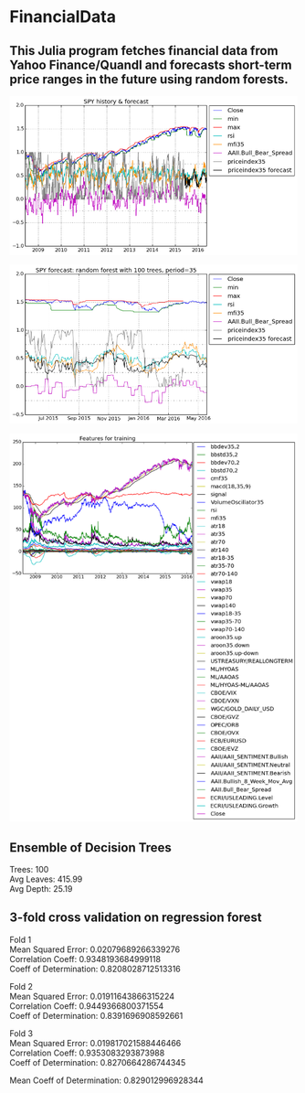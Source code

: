 # FinancialData

## This Julia program fetches financial data from Yahoo Finance/Quandl and forecasts short-term price ranges in the future using random forests.

![History and forecast of price index](spy_history.png)

![1 year forecast](spy_forecast.png)

![Features for training](spy_features.png)

## Ensemble of Decision Trees

Trees:      100  
Avg Leaves: 415.99  
Avg Depth:  25.19  

## 3-fold cross validation on regression forest

Fold 1  
Mean Squared Error:     0.02079689266339276  
Correlation Coeff:      0.9348193684999118  
Coeff of Determination: 0.8208028712513316  

Fold 2  
Mean Squared Error:     0.01911643866315224  
Correlation Coeff:      0.9449366800371554  
Coeff of Determination: 0.8391696908592661  

Fold 3  
Mean Squared Error:     0.019817021588446466  
Correlation Coeff:      0.9353083293873988  
Coeff of Determination: 0.8270664286744345  

Mean Coeff of Determination: 0.829012996928344
